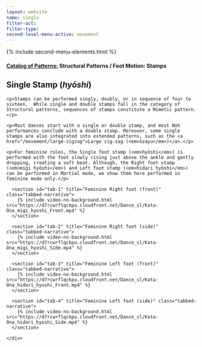 ```yaml
---
layout: website
name: single
filter-act:
filter-type:
second-level-menu-active: movement
---
```

{% include second-menu-elements.html %}

<main class="page-content">
  <div class="text-container">
    <h4><a href="/movement/">Catalog of Patterns:</a> Structural Patterns / Foot Motion: Stamps</h4>
    <h2>Single Stamp (<em>hyōshi</em>)</h2>


    <p>Stamps can be performed singly, doubly, or in sequence of four to sixteen.  While single and double stamps fall in the category of Structural patterns, sequences of stamps constitute a Mimetic pattern.</p>

    <p>Most dances start with a single or double stamp, and most Noh performances conclude with a double stamp. Moreover, some single stamps are also integrated into extended patterns, such as the <a href="/movement/large-zigzag">Large zig-zag (<em>ōzayu</em>)</a>.</p>

    <p>For feminine roles, the Single foot stamp (<em>hyōshi</em>) is performed with the foot slowly rising just above the ankle and gently dropping, creating a soft beat. Although, the Right foot stamp (<em>migi hyōshi</em>) and Left foot stamp (<em>hidari hyōshi</em>) can be performed in Martial mode, we show them here performed in feminine mode only.</p>


  </div>


<div class="tabs-container">
  <div class="tabs-container__links">
    <div class="wrapper">
      <div id="tabs"></div>
    </div>
  </div>
  <div class="tabs-container__content">
    <div class="wrapper">

      <section id="tab-1" title="Feminine Right foot (front)" class="tabbed-narrative">
        {% include video-no-background.html src="https://d7rcwrflqckpu.cloudfront.net/Dance_sl/Kata-Ona_migi_hyoshi_Front.mp4" %}
      </section>

      <section id="tab-2" title="Feminine Right foot (side)" class="tabbed-narrative">
        {% include video-no-background.html src="https://d7rcwrflqckpu.cloudfront.net/Dance_sl/Kata-Ona_migi_hyoshi_Side.mp4" %}
      </section>

      <section id="tab-3" title="Feminine Left foot (front)" class="tabbed-narrative">
        {% include video-no-background.html src="https://d7rcwrflqckpu.cloudfront.net/Dance_sl/Kata-Ona_hidari_hyoshi_Front.mp4" %}
      </section>

      <section id="tab-4" title="Feminine Left foot (side)" class="tabbed-narrative">
        {% include video-no-background.html src="https://d7rcwrflqckpu.cloudfront.net/Dance_sl/Kata-Ona_hidari_hyoshi_Side.mp4" %}
      </section>

    </div>
  </div>
</div>
</main>
